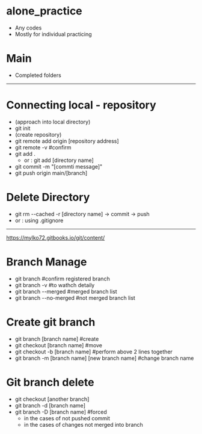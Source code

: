 # alone_practice
- Any codes
- Mostly for individual practicing

# Main
- Completed folders

----------------------------------------------
# Connecting local - repository
- (approach into local directory)
- git init
- (create repository)
- git remote add origin [repository address]
- git remote -v   #confirm
- git add .
  - or : git add [directory name]
- git commit -m "[commti message]"
- git push origin main/[branch]

# Delete Directory
- git rm --cached -r [directory name] -> commit -> push
-   or : using .gitignore

----------------------------------------------
https://mylko72.gitbooks.io/git/content/
# Branch Manage
- git branch   #confirm registered branch
- git branch -v   #to wathch detaily
- git branch --merged   #merged branch list
- git branch --no-merged   #not merged branch list

# Create git branch
- git branch [branch name]   #create
- git checkout [branch name]   #move
- git checkout -b [branch name]   #perform above 2 lines together
- git branch -m [branch name] [new branch name]   #change branch name


# Git branch delete
- git checkout [another branch]
- git branch -d [branch name]
- git branch -D [branch name]   #forced
  - in the cases of not pushed commit 
  - in the cases of changes not merged into branch
